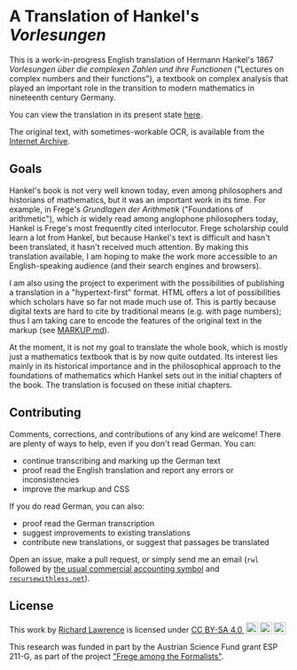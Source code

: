 # A Translation of Hankel's *Vorlesungen*

This is a work-in-progress English translation of Hermann Hankel's 1867
*Vorlesungen über die complexen Zahlen und ihre Functionen*
("Lectures on complex numbers and their functions"), a textbook on complex 
analysis that played an important role in the transition to modern mathematics
in nineteenth century Germany.

You can view the translation in its present state
[here](https://wyleyr.github.io/hankel1867tr/).

The original text, with sometimes-workable OCR, is available from the
[Internet Archive](https://archive.org/details/vorlesungenberd01hankgoog/).

## Goals

Hankel's book is not very well known today, even among philosophers
and historians of mathematics, but it was an important work in its
time. For example, in Frege's *Grundlagen der Arithmetik*
("Foundations of arithmetic"), which *is* widely read among anglophone
philosophers today, Hankel is Frege's most frequently cited
interlocutor. Frege scholarship could learn a lot from Hankel, but
because Hankel's text is difficult and hasn't been translated, it
hasn't received much attention. By making this translation available,
I am hoping to make the work more accessible to an English-speaking
audience (and their search engines and browsers).

I am also using the project to experiment with the possibilities of
publishing a translation in a "hypertext-first" format. HTML offers a
lot of possibilities which scholars have so far not made much use of.
This is partly because digital texts are hard to cite by traditional
means (e.g. with page numbers); thus I am taking care to encode the
features of the original text in the markup (see [MARKUP.md](./MARKUP.md)).

At the moment, it is not my goal to translate the whole book, which is
mostly just a mathematics textbook that is by now quite outdated. Its
interest lies mainly in its historical importance and in the
philosophical approach to the foundations of mathematics which Hankel
sets out in the initial chapters of the book. The translation is
focused on these initial chapters.

## Contributing

Comments, corrections, and contributions of any kind are welcome! 
There are plenty of ways to help, even if you don't read German. You can:

* continue transcribing and marking up the German text
* proof read the English translation and report any errors or inconsistencies
* improve the markup and CSS

If you do read German, you can also:

* proof read the German transcription
* suggest improvements to existing translations
* contribute new translations, or suggest that passages be translated

Open an issue, make a pull request, or simply send me an email
(<code>rwl</code> followed by
[the usual commercial accounting symbol](https://en.wikipedia.org/wiki/At_sign) and
<code>[recursewithless.net](https://recursewithless.net "the domain of
my website")</code>).

## License

<p xmlns:cc="http://creativecommons.org/ns#">This work by <a rel="cc:attributionURL dct:creator" property="cc:attributionName" href="https://recursewithless.net">Richard Lawrence</a> is licensed under <a href="http://creativecommons.org/licenses/by-sa/4.0/?ref=chooser-v1" target="_blank" rel="license noopener noreferrer" style="display:inline-block;">CC BY-SA 4.0 <img style="height:22px!important;margin-left:3px;vertical-align:text-bottom;" src="https://mirrors.creativecommons.org/presskit/icons/cc.svg?ref=chooser-v1"><img style="height:22px!important;margin-left:3px;vertical-align:text-bottom;" src="https://mirrors.creativecommons.org/presskit/icons/by.svg?ref=chooser-v1"><img style="height:22px!important;margin-left:3px;vertical-align:text-bottom;" src="https://mirrors.creativecommons.org/presskit/icons/sa.svg?ref=chooser-v1"></a></p> 

This research was funded in part by the Austrian Science Fund grant ESP
211-G, as part of the project
["Frege among the Formalists"](https://pf.fwf.ac.at/en/research-in-practice/project-finder/58366).
